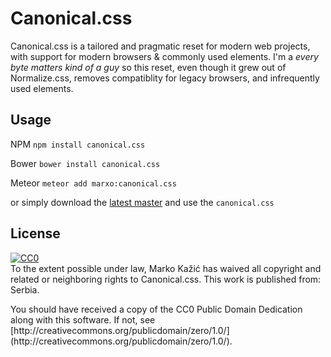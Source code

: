# Canonical.css
Canonical.css is a tailored and pragmatic reset for modern web projects, with support for modern browsers & commonly used elements. I'm a *every byte matters kind of a guy* so this reset, even though it grew out of Normalize.css, removes compatiblity for legacy browsers, and infrequently used elements.

## Usage
NPM `npm install canonical.css`

Bower `bower install canonical.css`

Meteor `meteor add marxo:canonical.css`

or simply download the [latest master](https://github.com/marxo/Canonical.css/archive/master.zip) and use the `canonical.css`

## License
<p xmlns:dct="http://purl.org/dc/terms/" xmlns:vcard="http://www.w3.org/2001/vcard-rdf/3.0#">
  <a rel="license"
     href="http://creativecommons.org/publicdomain/zero/1.0/">
    <img src="http://i.creativecommons.org/p/zero/1.0/88x31.png" style="border-style: none;" alt="CC0" />
  </a>
  <br />
  To the extent possible under law,
  <span resource="[_:publisher]" rel="dct:publisher">
    <span property="dct:title">Marko Kažić</span></span>
  has waived all copyright and related or neighboring rights to
  <span property="dct:title">Canonical.css</span>.
This work is published from:
<span property="vcard:Country" datatype="dct:ISO3166"
      content="RS" about="[_:publisher]">
  Serbia</span>.
</p>
You should have received a copy of the CC0 Public Domain Dedication along with this software. If not, see [http://creativecommons.org/publicdomain/zero/1.0/](http://creativecommons.org/publicdomain/zero/1.0/).
